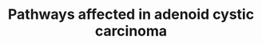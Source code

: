 ---
annotations:
- type: Disease Ontology
  value: breast adenoid cystic carcinoma
- type: Pathway Ontology
  value: DNA damage response pathway
- type: Pathway Ontology
  value: S phase pathway
- type: Pathway Ontology
  value: chromatin remodeling pathway
authors:
- AAR&Co
- Khanspers
- Eweitz
description: Protein pathways altered by mutations in adenoid cystic carcinoma. Pathways
  include epigentic modification, DNA damage checkpoint signals, MYB/MYC signalling
  pathway, FGF/IGF/PI3K signalling, and notch signalling. In the epigenetic modification
  pathway, several complexes promote the activity of HIST1H1E/HIST1H2AL which regulate
  chromatin remodeling. In the DNA damage pathway DNA damage in the nucleus signals
  to ATM and PRKDC to induce DNA repair and suspend the cell cycle. ATM further activates
  proteins that induce either apoptosis or DNA repair and leads to the activation
  of proteins that inhibit progression in the cell cycle. The MYB/MYC pathway involves
  the activation of protein complexes involved in inducing cell growth and proliferation
  by CREBBP and MYCBP. However this pathway has feedback inhibition by the binding
  of the MYBL1/MYB complex to NFIB which depresses MYB activity. The FGF/IGF/PI3K
  signalling pathway involves the activation of the FGFR4/INSRR complex by FGF16 and
  ERBB2 activation by ERBB2IP which leads to a signalling cascade that inhibits apoptosis
  and promotes cell growth and migration. The notch pathway is activated by the biding
  of CNTN6 to Notch leading to pathway activation. This pathway is regulated by RoxP2,
  CTBP1, and DTX4/FBXW7. These pathways are from figure 4 from Ho et al.   Proteins
  on this pathway have targeted assays available via the [https://assays.cancer.gov/available_assays?wp_id=WP3651
  CPTAC Assay Portal]
last-edited: 2021-05-07
organisms:
- Homo sapiens
redirect_from:
- /index.php/Pathway:WP3651
- /instance/WP3651
schema-jsonld:
- '@context': https://schema.org/
  '@id': https://wikipathways.github.io/pathways/WP3651.html
  '@type': Dataset
  creator:
    '@type': Organization
    name: WikiPathways
  description: Protein pathways altered by mutations in adenoid cystic carcinoma.
    Pathways include epigentic modification, DNA damage checkpoint signals, MYB/MYC
    signalling pathway, FGF/IGF/PI3K signalling, and notch signalling. In the epigenetic
    modification pathway, several complexes promote the activity of HIST1H1E/HIST1H2AL
    which regulate chromatin remodeling. In the DNA damage pathway DNA damage in the
    nucleus signals to ATM and PRKDC to induce DNA repair and suspend the cell cycle.
    ATM further activates proteins that induce either apoptosis or DNA repair and
    leads to the activation of proteins that inhibit progression in the cell cycle.
    The MYB/MYC pathway involves the activation of protein complexes involved in inducing
    cell growth and proliferation by CREBBP and MYCBP. However this pathway has feedback
    inhibition by the binding of the MYBL1/MYB complex to NFIB which depresses MYB
    activity. The FGF/IGF/PI3K signalling pathway involves the activation of the FGFR4/INSRR
    complex by FGF16 and ERBB2 activation by ERBB2IP which leads to a signalling cascade
    that inhibits apoptosis and promotes cell growth and migration. The notch pathway
    is activated by the biding of CNTN6 to Notch leading to pathway activation. This
    pathway is regulated by RoxP2, CTBP1, and DTX4/FBXW7. These pathways are from
    figure 4 from Ho et al.   Proteins on this pathway have targeted assays available
    via the [https://assays.cancer.gov/available_assays?wp_id=WP3651 CPTAC Assay Portal]
  keywords:
  - DNA Repair
  - JMJD1C
  - TP53
  - KDM6A
  - MAX
  - G2/M Progression
  - CTBP1
  - NFIB
  - EP300
  - KMT2C
  - PRKDC
  - CDC2
  - MYCN
  - PIK3CA
  - MYC
  - RAF1
  - SRCAP
  - S-Phase Progression
  - SMC1A
  - MAP2K2
  - MYB
  - CNTN6
  - BCORL1
  - Chk1
  - DTX4
  - ATM
  - ATRX
  - ARID5B
  - Chk2
  - BCOR
  - SETD2
  - SMARCA2
  - FGF16
  - CMTR2
  - AKT1
  - KDM6B
  - CEBPA
  - PTEN
  - KANSL1
  - HIST1H1E
  - MAML3
  - MGA
  - SMARCE1
  - MYBL1
  - HIST1H2AL
  - ERBB2
  - IL17RD
  - ERBB2IP
  - NSD1
  - NICD
  - HRAS
  - ARID4B
  - Chromatin Remodeling
  - INSRR
  - FGFR4
  - MORF4L1
  - BRCA1
  - ARID1A
  - Growth Control/Homeostasis
  - Growth/Proliferation
  - MAGI1
  - MYCBP
  - UHRF1
  - CREBBP
  - FOXO3
  - NOTCH1
  - NCOR1
  - TLK1
  - FBXW7
  - BRD1
  - Cell Growth/Migration
  - MAGI2
  - FOXP2
  - KAT6A
  - Apoptosis
  license: CC0
  name: Pathways affected in adenoid cystic carcinoma
seo: CreativeWork
title: Pathways affected in adenoid cystic carcinoma
wpid: WP3651
---